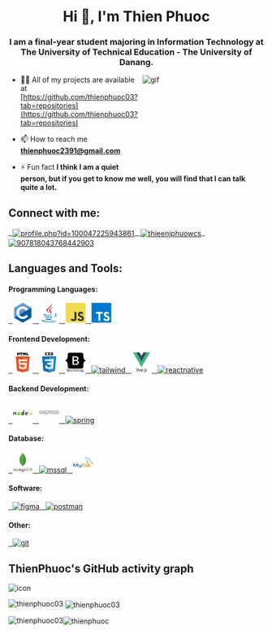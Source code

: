 <h1 align="center">Hi 👋, I'm Thien Phuoc</h1>
<h3 align="center">I am a final-year student majoring in Information Technology at The University of Technical Education - The University of Danang.</h3>

<img align="right" src="https://i.pinimg.com/originals/e4/26/70/e426702edf874b181aced1e2fa5c6cde.gif" alt="gif" width="240px" height="180px"/>

- 👨‍💻 All of my projects are available at [https://github.com/thienphuoc03?tab=repositories](https://github.com/thienphuoc03?tab=repositories)

- 📫 How to reach me **thienphuoc2391@gmail.com**

- ⚡ Fun fact **I think I am a quiet person, but if you get to know me well, you will find that I can talk quite a lot.**

## Connect with me:
<p align="left">
  <a href="https://fb.com/profile.php?id=100047225943861" target="blank">&nbsp;
    <img align="center" src="https://raw.githubusercontent.com/rahuldkjain/github-profile-readme-generator/master/src/images/icons/Social/facebook.svg" alt="profile.php?id=100047225943861" height="30" width="40" />
  </a>
  <a href="https://instagram.com/thieenjphuowcs" target="blank">&nbsp;
    <img align="center" src="https://raw.githubusercontent.com/rahuldkjain/github-profile-readme-generator/master/src/images/icons/Social/instagram.svg" alt="thieenjphuowcs" height="30" width="40" />
  </a>
  <a href="https://discord.gg/dH7PvJxh4v" target="blank">&nbsp;
    <img align="center" src="https://raw.githubusercontent.com/rahuldkjain/github-profile-readme-generator/master/src/images/icons/Social/discord.svg" alt="907818043768442903" height="30" width="40" />
  </a>
</p>

## Languages and Tools:

<h4 align="left">Programming Languages:</h4>
<p align="left">
  <a href="https://www.cprogramming.com/" target="_blank" rel="noreferrer">&nbsp;
    <img src="https://raw.githubusercontent.com/devicons/devicon/master/icons/c/c-original.svg" alt="c" width="40" height="40"/> 
  </a>
  <a href="https://www.java.com" target="_blank" rel="noreferrer">&nbsp;
    <img src="https://raw.githubusercontent.com/devicons/devicon/master/icons/java/java-original.svg" alt="java" width="40" height="40"/> 
  </a>
  <a href="https://developer.mozilla.org/en-US/docs/Web/JavaScript" target="_blank" rel="noreferrer">&nbsp;
    <img src="https://raw.githubusercontent.com/devicons/devicon/master/icons/javascript/javascript-original.svg" alt="javascript" width="40" height="40"/> 
  </a>
  <a href="https://www.typescriptlang.org/" target="_blank" rel="noreferrer">&nbsp;
    <img src="https://raw.githubusercontent.com/devicons/devicon/master/icons/typescript/typescript-original.svg" alt="typescript" width="40" height="40"/>
  </a>
</p>

<h4 align="left">Frontend Development:</h4>
<p align="left">
  <a href="https://www.w3schools.com/html/" target="_blank" rel="noreferrer">&nbsp;
    <img src="https://raw.githubusercontent.com/devicons/devicon/master/icons/html5/html5-original-wordmark.svg" alt="html5" width="40" height="40"/> 
  </a>
  <a href="https://www.w3schools.com/css/" target="_blank" rel="noreferrer">&nbsp;
    <img src="https://raw.githubusercontent.com/devicons/devicon/master/icons/css3/css3-original-wordmark.svg" alt="css3" width="40" height="40"/> 
  </a>
  <a href="https://getbootstrap.com" target="_blank" rel="noreferrer">&nbsp;
    <img src="https://raw.githubusercontent.com/devicons/devicon/master/icons/bootstrap/bootstrap-plain-wordmark.svg" alt="bootstrap" width="40" height="40"/>
  </a>
  <a href="https://tailwindcss.com/" target="_blank" rel="noreferrer">&nbsp;
    <img src="https://www.vectorlogo.zone/logos/tailwindcss/tailwindcss-icon.svg" alt="tailwind" width="40" height="40"/> 
  </a>
  <a href="https://vuejs.org/" target="_blank" rel="noreferrer">&nbsp;
    <img src="https://raw.githubusercontent.com/devicons/devicon/master/icons/vuejs/vuejs-original-wordmark.svg" alt="vuejs" width="40" height="40"/> 
  </a>
  <a href="https://reactnative.dev/" target="_blank" rel="noreferrer">&nbsp;
    <img src="https://www.pngkit.com/png/full/373-3738691_react-native-svg-transformer-allows-you-import-svg.png" alt="reactnative" width="40" height="40"/>
  </a>
</p>

<h4 align="left">Backend Development:</h4>
<p align="left">
  <a href="https://nodejs.org" target="_blank" rel="noreferrer">&nbsp;
    <img src="https://raw.githubusercontent.com/devicons/devicon/master/icons/nodejs/nodejs-original-wordmark.svg" alt="nodejs" width="40" height="40"/> 
  </a>
  <a href="https://expressjs.com" target="_blank" rel="noreferrer">&nbsp;
    <img src="https://raw.githubusercontent.com/devicons/devicon/master/icons/express/express-original-wordmark.svg" alt="express" width="40" height="40"/> 
  </a> 
  <a href="https://spring.io/" target="_blank" rel="noreferrer">&nbsp;
    <img src="https://www.vectorlogo.zone/logos/springio/springio-icon.svg" alt="spring" width="40" height="40"/> 
  </a>
</p>

<h4 align="left">Database:</h4>
<p align="left">
  <a href="https://www.mongodb.com/" target="_blank" rel="noreferrer">&nbsp;
    <img src="https://raw.githubusercontent.com/devicons/devicon/master/icons/mongodb/mongodb-original-wordmark.svg" alt="mongodb" width="40" height="40"/> 
  </a>
  <a href="https://www.microsoft.com/en-us/sql-server" target="_blank" rel="noreferrer">&nbsp;
    <img src="https://www.svgrepo.com/show/303229/microsoft-sql-server-logo.svg" alt="mssql" width="40" height="40"/> 
  </a>
  <a href="https://www.mysql.com/" target="_blank" rel="noreferrer">&nbsp;
    <img src="https://raw.githubusercontent.com/devicons/devicon/master/icons/mysql/mysql-original-wordmark.svg" alt="mysql" width="40" height="40"/> 
  </a>
</p>

<h4 align="left">Software:</h4>
<p align="left">
  <a href="https://www.figma.com/" target="_blank" rel="noreferrer">&nbsp;
    <img src="https://www.vectorlogo.zone/logos/figma/figma-icon.svg" alt="figma" width="40" height="40"/> 
  </a>
  <a href="https://postman.com" target="_blank" rel="noreferrer">&nbsp;
    <img src="https://www.vectorlogo.zone/logos/getpostman/getpostman-icon.svg" alt="postman" width="40" height="40"/> 
  </a>
</p>

<h4 align="left">Other:</h4>
<p align="left">
  <a href="https://git-scm.com/" target="_blank" rel="noreferrer">&nbsp;
    <img src="https://www.vectorlogo.zone/logos/git-scm/git-scm-icon.svg" alt="git" width="40" height="40"/> 
  </a>
</p>

## ThienPhuoc's GitHub activity graph 
<img src="https://i.pinimg.com/originals/cb/17/b8/cb17b80a942d7c317a35ff1324fae12f.gif" 
alt="icon" width="24" height="24" />

<p><img align="left" src="https://github-readme-stats.vercel.app/api/top-langs?username=thienphuoc03&count_private=true&langs_count=8&show_icons=true&locale=en&layout=compact&theme=tokyonight" alt="thienphuoc03" /></p>

<p>&nbsp;<img align="center" src="https://github-readme-stats.vercel.app/api?username=thienphuoc03&show_icons=true&locale=en&theme=tokyonight" alt="thienphuoc03" /></p>

<p><img align="left" src="https://github-readme-streak-stats.herokuapp.com/?user=thienphuoc03&theme=tokyonight" alt="thienphuoc03" /></p>

<p><img align="center" src="https://github-readme-stats.vercel.app/api/wakatime?username=thienphuoc&v=2&theme=tokyonight" alt="thienphuoc" /></p>
